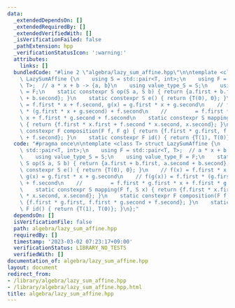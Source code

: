 ```yaml
---
data:
  _extendedDependsOn: []
  _extendedRequiredBy: []
  _extendedVerifiedWith: []
  _isVerificationFailed: false
  _pathExtension: hpp
  _verificationStatusIcon: ':warning:'
  attributes:
    links: []
  bundledCode: "#line 2 \"algebra/lazy_sum_affine.hpp\"\n\ntemplate <class T> struct\
    \ LazySumAffine {\n    using S = std::pair<T, int>;\n    using F = std::pair<T,\
    \ T>;  // a * x + b -> {a, b}\n    using value_type_S = S;\n    using value_type_F\
    \ = F;\n    static constexpr S op(S a, S b) { return {a.first + b.first, a.second\
    \ + b.second}; }\n    static constexpr S e() { return {T(0), 0}; }\n    // f(x)\
    \ = f.first * x + f.second, g(x) = g.first * x + g.second\n    // f(g(x)) = f.first\
    \ * (g.first * x + g.second) + f.second\n    //         = f.first * g.first *\
    \ x + f.first * g.second + f.second\n    static constexpr S mapping(F f, S x)\
    \ { return {f.first * x.first + f.second * x.second, x.second}; }\n    static\
    \ constexpr F composition(F f, F g) { return {f.first * g.first, f.first * g.second\
    \ + f.second}; }\n    static constexpr F id() { return {T(1), T(0)}; }\n};\n"
  code: "#pragma once\n\ntemplate <class T> struct LazySumAffine {\n    using S =\
    \ std::pair<T, int>;\n    using F = std::pair<T, T>;  // a * x + b -> {a, b}\n\
    \    using value_type_S = S;\n    using value_type_F = F;\n    static constexpr\
    \ S op(S a, S b) { return {a.first + b.first, a.second + b.second}; }\n    static\
    \ constexpr S e() { return {T(0), 0}; }\n    // f(x) = f.first * x + f.second,\
    \ g(x) = g.first * x + g.second\n    // f(g(x)) = f.first * (g.first * x + g.second)\
    \ + f.second\n    //         = f.first * g.first * x + f.first * g.second + f.second\n\
    \    static constexpr S mapping(F f, S x) { return {f.first * x.first + f.second\
    \ * x.second, x.second}; }\n    static constexpr F composition(F f, F g) { return\
    \ {f.first * g.first, f.first * g.second + f.second}; }\n    static constexpr\
    \ F id() { return {T(1), T(0)}; }\n};"
  dependsOn: []
  isVerificationFile: false
  path: algebra/lazy_sum_affine.hpp
  requiredBy: []
  timestamp: '2023-03-02 07:23:17+09:00'
  verificationStatus: LIBRARY_NO_TESTS
  verifiedWith: []
documentation_of: algebra/lazy_sum_affine.hpp
layout: document
redirect_from:
- /library/algebra/lazy_sum_affine.hpp
- /library/algebra/lazy_sum_affine.hpp.html
title: algebra/lazy_sum_affine.hpp
---
```

